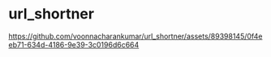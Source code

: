 # url_shortner

https://github.com/voonnacharankumar/url_shortner/assets/89398145/0f4eeb71-634d-4186-9e39-3c0196d6c664

